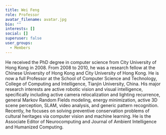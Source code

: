 ```yaml
---
title: Wei Feng
role: Professor
avatar_filename: avatar.jpg
bio: ""
interests: []
social: []
superuser: false
user_groups:
  - Members
---
```

He received the PhD degree in computer science from City University of Hong Kong in 2008. From 2008 to 2010, he was a research fellow at the Chinese University of Hong Kong and City University of Hong Kong. He is now a full Professor at the School of Computer Science and Technology, College of Computing and Intelligence, Tianjin University, China. His major research interests are active robotic vision and visual intelligence, specifically including active camera relocalization and lighting recurrence, general Markov Random Fields modeling, energy minimization, active 3D scene perception, SLAM, video analysis, and generic pattern recognition. Recently, he focuses on solving preventive conservation problems of cultural heritages via computer vision and machine learning. He is the Associate Editor of Neurocomputing and Journal of Ambient Intelligence and Humanized Computing.